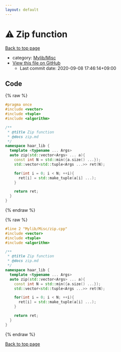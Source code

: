 ```yaml
---
layout: default
---
```


<!-- mathjax config similar to math.stackexchange -->
<script type="text/javascript" async
  src="https://cdnjs.cloudflare.com/ajax/libs/mathjax/2.7.5/MathJax.js?config=TeX-MML-AM_CHTML">
</script>
<script type="text/x-mathjax-config">
  MathJax.Hub.Config({
    TeX: { equationNumbers: { autoNumber: "AMS" }},
    tex2jax: {
      inlineMath: [ ['$','$'] ],
      processEscapes: true
    },
    "HTML-CSS": { matchFontHeight: false },
    displayAlign: "left",
    displayIndent: "2em"
  });
</script>

<script type="text/javascript" src="https://cdnjs.cloudflare.com/ajax/libs/jquery/3.4.1/jquery.min.js"></script>
<script src="https://cdn.jsdelivr.net/npm/jquery-balloon-js@1.1.2/jquery.balloon.min.js" integrity="sha256-ZEYs9VrgAeNuPvs15E39OsyOJaIkXEEt10fzxJ20+2I=" crossorigin="anonymous"></script>
<script type="text/javascript" src="../../../assets/js/copy-button.js"></script>
<link rel="stylesheet" href="../../../assets/css/copy-button.css" />


# :warning: Zip function

<a href="../../../index.html">Back to top page</a>

* category: <a href="../../../index.html#3aaad417c82174440088b5eea559262a">Mylib/Misc</a>
* <a href="{{ site.github.repository_url }}/blob/master/Mylib/Misc/zip.cpp">View this file on GitHub</a>
    - Last commit date: 2020-09-08 17:46:14+09:00




## Code

<a id="unbundled"></a>
{% raw %}
```cpp
#pragma once
#include <vector>
#include <tuple>
#include <algorithm>

/**
 * @title Zip function
 * @docs zip.md
 */
namespace haar_lib {
  template <typename ... Args>
  auto zip(std::vector<Args> ... a){
    const int N = std::min({a.size() ...});
    std::vector<std::tuple<Args ...>> ret(N);

    for(int i = 0; i < N; ++i){
      ret[i] = std::make_tuple(a[i] ...);
    }

    return ret;
  }
}

```
{% endraw %}

<a id="bundled"></a>
{% raw %}
```cpp
#line 2 "Mylib/Misc/zip.cpp"
#include <vector>
#include <tuple>
#include <algorithm>

/**
 * @title Zip function
 * @docs zip.md
 */
namespace haar_lib {
  template <typename ... Args>
  auto zip(std::vector<Args> ... a){
    const int N = std::min({a.size() ...});
    std::vector<std::tuple<Args ...>> ret(N);

    for(int i = 0; i < N; ++i){
      ret[i] = std::make_tuple(a[i] ...);
    }

    return ret;
  }
}

```
{% endraw %}

<a href="../../../index.html">Back to top page</a>

